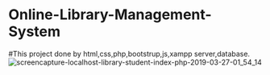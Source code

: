 # Online-Library-Management-System
#This project done by html,css,php,bootstrup,js,xampp server,database.
![screencapture-localhost-library-student-index-php-2019-03-27-01_54_14](https://user-images.githubusercontent.com/35430592/55029183-a39c6280-5033-11e9-9b68-25f7a5cc9049.png)
